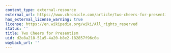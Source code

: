 ```yaml
---
content_type: external-resource
external_url: https://www.chronicle.com/article/two-cheers-for-presentism
has_external_license_warning: true
license: https://en.wikipedia.org/wiki/All_rights_reserved
status: ''
title: Two Cheers for Presentism
uid: d2e8a218-51a5-4a20-b8e2-182857f96c0a
wayback_url: ''
---
```

